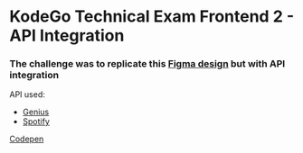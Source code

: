 # KodeGo Technical Exam Frontend 2 - API Integration

### The challenge was to replicate this [Figma design](https://www.figma.com/file/EWVtKOLk2hI0WrNZaTxh7G/KodeGo-Tech-Exam?type=design&node-id=2-42&mode=design&t=9NsB7t5EUZVZh2rx-0) but with API integration

API used:
 - [Genius](https://rapidapi.com/Glavier/api/genius-song-lyrics1)
 - [Spotify](https://rapidapi.com/Glavier/api/spotify23)

[Codepen](https://codepen.io/ksrivera-the-looper/pen/yLQQPZJ)
